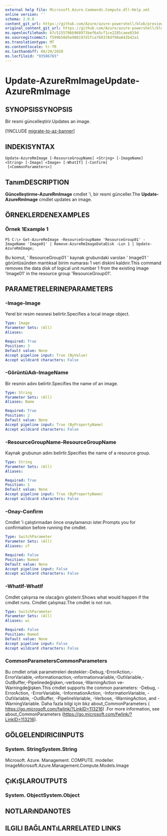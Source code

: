 ```yaml
---
external help file: Microsoft.Azure.Commands.Compute.dll-Help.xml
online version: ''
schema: 2.0.0
content_git_url: https://github.com/Azure/azure-powershell/blob/preview/src/ResourceManager/Compute/Stack/Commands.Compute/help/Update-AzureRmImage.md
original_content_git_url: https://github.com/Azure/azure-powershell/blob/preview/src/ResourceManager/Compute/Stack/Commands.Compute/help/Update-AzureRmImage.md
ms.openlocfilehash: b7c5155706b968973bef6a5cf1ce2285caee819d
ms.sourcegitcommit: f599b50d5e980197d1fca769378df90a842b42a1
ms.translationtype: MT
ms.contentlocale: tr-TR
ms.lasthandoff: 08/20/2020
ms.locfileid: "93586765"
---
```

# <span data-ttu-id="ecca0-101">Update-AzureRmImage</span><span class="sxs-lookup"><span data-stu-id="ecca0-101">Update-AzureRmImage</span></span>

## <span data-ttu-id="ecca0-102">SYNOPSIS</span><span class="sxs-lookup"><span data-stu-id="ecca0-102">SYNOPSIS</span></span>
<span data-ttu-id="ecca0-103">Bir resmi güncelleştirir.</span><span class="sxs-lookup"><span data-stu-id="ecca0-103">Updates an image.</span></span>

[!INCLUDE [migrate-to-az-banner](../../includes/migrate-to-az-banner.md)]

## <span data-ttu-id="ecca0-104">INDEKI</span><span class="sxs-lookup"><span data-stu-id="ecca0-104">SYNTAX</span></span>

```
Update-AzureRmImage [-ResourceGroupName] <String> [-ImageName] <String> [-Image] <Image> [-WhatIf] [-Confirm]
 [<CommonParameters>]
```

## <span data-ttu-id="ecca0-105">Tanım</span><span class="sxs-lookup"><span data-stu-id="ecca0-105">DESCRIPTION</span></span>
<span data-ttu-id="ecca0-106">**Güncelleştirme-AzureRmImage** cmdlet 'i, bir resmi günceller.</span><span class="sxs-lookup"><span data-stu-id="ecca0-106">The **Update-AzureRmImage** cmdlet updates an image.</span></span>

## <span data-ttu-id="ecca0-107">ÖRNEKLERDEN</span><span class="sxs-lookup"><span data-stu-id="ecca0-107">EXAMPLES</span></span>

### <span data-ttu-id="ecca0-108">Örnek 1</span><span class="sxs-lookup"><span data-stu-id="ecca0-108">Example 1</span></span>
```
PS C:\> Get-AzureRmImage -ResourceGroupName 'ResourceGroup01' -ImageName 'Image01' | Remove-AzureRmImageDataDisk -Lun 1 | Update-AzureRmImage;
```

<span data-ttu-id="ecca0-109">Bu komut, ' ResourceGroup01 ' kaynak grubundaki varolan ' Image01 ' görüntüsünden mantıksal birim numarası 1 veri diskini kaldırır.</span><span class="sxs-lookup"><span data-stu-id="ecca0-109">This command removes the data disk of logical unit number 1 from the existing image 'Image01' in the resource group 'ResourceGroup01'.</span></span>

## <span data-ttu-id="ecca0-110">PARAMETRELERINE</span><span class="sxs-lookup"><span data-stu-id="ecca0-110">PARAMETERS</span></span>

### <span data-ttu-id="ecca0-111">-Image</span><span class="sxs-lookup"><span data-stu-id="ecca0-111">-Image</span></span>
<span data-ttu-id="ecca0-112">Yerel bir resim nesnesi belirtir.</span><span class="sxs-lookup"><span data-stu-id="ecca0-112">Specifies a local image object.</span></span>

```yaml
Type: Image
Parameter Sets: (All)
Aliases: 

Required: True
Position: 3
Default value: None
Accept pipeline input: True (ByValue)
Accept wildcard characters: False
```

### <span data-ttu-id="ecca0-113">-GörüntüAdı</span><span class="sxs-lookup"><span data-stu-id="ecca0-113">-ImageName</span></span>
<span data-ttu-id="ecca0-114">Bir resmin adını belirtir.</span><span class="sxs-lookup"><span data-stu-id="ecca0-114">Specifies the name of an image.</span></span>

```yaml
Type: String
Parameter Sets: (All)
Aliases: Name

Required: True
Position: 2
Default value: None
Accept pipeline input: True (ByPropertyName)
Accept wildcard characters: False
```

### <span data-ttu-id="ecca0-115">-ResourceGroupName</span><span class="sxs-lookup"><span data-stu-id="ecca0-115">-ResourceGroupName</span></span>
<span data-ttu-id="ecca0-116">Kaynak grubunun adını belirtir.</span><span class="sxs-lookup"><span data-stu-id="ecca0-116">Specifies the name of a resource group.</span></span>

```yaml
Type: String
Parameter Sets: (All)
Aliases: 

Required: True
Position: 1
Default value: None
Accept pipeline input: True (ByPropertyName)
Accept wildcard characters: False
```

### <span data-ttu-id="ecca0-117">-Onay</span><span class="sxs-lookup"><span data-stu-id="ecca0-117">-Confirm</span></span>
<span data-ttu-id="ecca0-118">Cmdlet 'i çalıştırmadan önce onaylamanızı ister.</span><span class="sxs-lookup"><span data-stu-id="ecca0-118">Prompts you for confirmation before running the cmdlet.</span></span>

```yaml
Type: SwitchParameter
Parameter Sets: (All)
Aliases: cf

Required: False
Position: Named
Default value: None
Accept pipeline input: False
Accept wildcard characters: False
```

### <span data-ttu-id="ecca0-119">-WhatIf</span><span class="sxs-lookup"><span data-stu-id="ecca0-119">-WhatIf</span></span>
<span data-ttu-id="ecca0-120">Cmdlet çalışırsa ne olacağını gösterir.</span><span class="sxs-lookup"><span data-stu-id="ecca0-120">Shows what would happen if the cmdlet runs.</span></span>
<span data-ttu-id="ecca0-121">Cmdlet çalışmaz.</span><span class="sxs-lookup"><span data-stu-id="ecca0-121">The cmdlet is not run.</span></span>

```yaml
Type: SwitchParameter
Parameter Sets: (All)
Aliases: wi

Required: False
Position: Named
Default value: None
Accept pipeline input: False
Accept wildcard characters: False
```

### <span data-ttu-id="ecca0-122">CommonParameters</span><span class="sxs-lookup"><span data-stu-id="ecca0-122">CommonParameters</span></span>
<span data-ttu-id="ecca0-123">Bu cmdlet ortak parametreleri destekler:-Debug,-ErrorAction,-ErrorVariable,-ınformationaction,-ınformationvariable,-OutVariable,-OutBuffer,-Pipelinedeğişken,-verbose,-WarningAction ve-Warningdeğişken.</span><span class="sxs-lookup"><span data-stu-id="ecca0-123">This cmdlet supports the common parameters: -Debug, -ErrorAction, -ErrorVariable, -InformationAction, -InformationVariable, -OutVariable, -OutBuffer, -PipelineVariable, -Verbose, -WarningAction, and -WarningVariable.</span></span> <span data-ttu-id="ecca0-124">Daha fazla bilgi için bkz about_CommonParameters ( https://go.microsoft.com/fwlink/?LinkID=113216) .</span><span class="sxs-lookup"><span data-stu-id="ecca0-124">For more information, see about_CommonParameters (https://go.microsoft.com/fwlink/?LinkID=113216).</span></span>

## <span data-ttu-id="ecca0-125">GÖLGELENDIRICI</span><span class="sxs-lookup"><span data-stu-id="ecca0-125">INPUTS</span></span>

### <span data-ttu-id="ecca0-126">System. String</span><span class="sxs-lookup"><span data-stu-id="ecca0-126">System.String</span></span>
<span data-ttu-id="ecca0-127">Microsoft. Azure. Management. COMPUTE. modeller. Image</span><span class="sxs-lookup"><span data-stu-id="ecca0-127">Microsoft.Azure.Management.Compute.Models.Image</span></span>

## <span data-ttu-id="ecca0-128">ÇıKıŞLAR</span><span class="sxs-lookup"><span data-stu-id="ecca0-128">OUTPUTS</span></span>

### <span data-ttu-id="ecca0-129">System. Object</span><span class="sxs-lookup"><span data-stu-id="ecca0-129">System.Object</span></span>

## <span data-ttu-id="ecca0-130">NOTLARıNDA</span><span class="sxs-lookup"><span data-stu-id="ecca0-130">NOTES</span></span>

## <span data-ttu-id="ecca0-131">ILGILI BAĞLANTıLAR</span><span class="sxs-lookup"><span data-stu-id="ecca0-131">RELATED LINKS</span></span>

